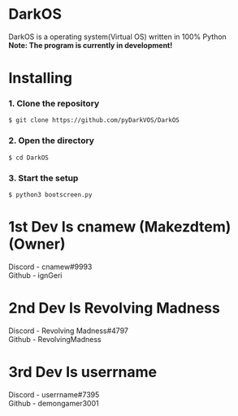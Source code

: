 
# DarkOS
DarkOS is a operating system(Virtual OS) written in 100% Python   
**Note: The program is currently in development!**

#
# Installing

### 1. Clone the repository
    $ git clone https://github.com/pyDarkVOS/DarkOS
### 2. Open the directory
    $ cd DarkOS
### 3. Start the setup
    $ python3 bootscreen.py

# 1st Dev Is cnamew (Makezdtem) (Owner)
Discord - cnamew#9993 <br />
Github  - ignGeri <br />

# 2nd Dev Is Revolving Madness
Discord - Revolving Madness#4797 <br />
Github  - RevolvingMadness <br />

# 3rd Dev Is userrname
Discord - userrname#7395 <br />
Github  - demongamer3001 <br />
